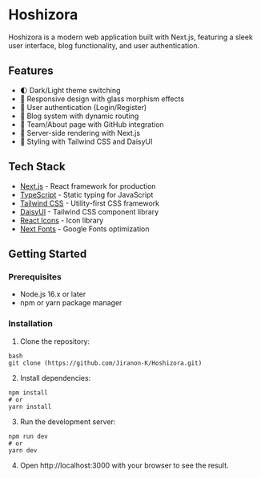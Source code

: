 # Hoshizora


Hoshizora is a modern web application built with Next.js, featuring a sleek user interface, blog functionality, and user authentication.


## Features


- 🌓 Dark/Light theme switching
- 🎨 Responsive design with glass morphism effects
- 👤 User authentication (Login/Register)
- 📝 Blog system with dynamic routing
- 👥 Team/About page with GitHub integration
- 🚀 Server-side rendering with Next.js
- 💅 Styling with Tailwind CSS and DaisyUI


## Tech Stack

- [Next.js](https://nextjs.org/) - React framework for production
- [TypeScript](https://www.typescriptlang.org/) - Static typing for JavaScript
- [Tailwind CSS](https://tailwindcss.com/) - Utility-first CSS framework
- [DaisyUI](https://daisyui.com/) - Tailwind CSS component library
- [React Icons](https://react-icons.github.io/react-icons/) - Icon library
- [Next Fonts](https://nextjs.org/docs/app/building-your-application/optimizing/fonts) - Google Fonts optimization

## Getting Started


### Prerequisites


- Node.js 16.x or later
- npm or yarn package manager


### Installation

1. Clone the repository:
```
bash
git clone (https://github.com/Jiranon-K/Hoshizora.git)
```

2. Install dependencies:
```
npm install
# or
yarn install
```


3. Run the development server:
```
npm run dev
# or
yarn dev
```
4. Open http://localhost:3000 with your browser to see the result.
